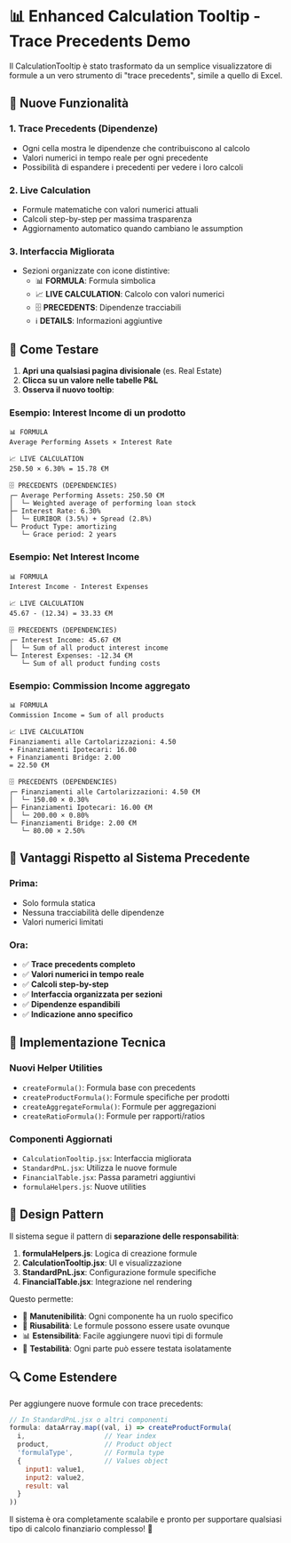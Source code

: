 # 📊 Enhanced Calculation Tooltip - Trace Precedents Demo

Il CalculationTooltip è stato trasformato da un semplice visualizzatore di formule a un vero strumento di "trace precedents", simile a quello di Excel.

## 🔧 Nuove Funzionalità

### 1. **Trace Precedents (Dipendenze)**
- Ogni cella mostra le dipendenze che contribuiscono al calcolo
- Valori numerici in tempo reale per ogni precedente
- Possibilità di espandere i precedenti per vedere i loro calcoli

### 2. **Live Calculation**
- Formule matematiche con valori numerici attuali
- Calcoli step-by-step per massima trasparenza
- Aggiornamento automatico quando cambiano le assumption

### 3. **Interfaccia Migliorata**
- Sezioni organizzate con icone distintive:
  - 📊 **FORMULA**: Formula simbolica
  - 📈 **LIVE CALCULATION**: Calcolo con valori numerici
  - 🗄️ **PRECEDENTS**: Dipendenze tracciabili
  - ℹ️ **DETAILS**: Informazioni aggiuntive

## 🎯 Come Testare

1. **Apri una qualsiasi pagina divisionale** (es. Real Estate)
2. **Clicca su un valore nelle tabelle P&L**
3. **Osserva il nuovo tooltip**:

### Esempio: Interest Income di un prodotto
```
📊 FORMULA
Average Performing Assets × Interest Rate

📈 LIVE CALCULATION  
250.50 × 6.30% = 15.78 €M

🗄️ PRECEDENTS (DEPENDENCIES)
┌─ Average Performing Assets: 250.50 €M
│  └─ Weighted average of performing loan stock
├─ Interest Rate: 6.30%
│  └─ EURIBOR (3.5%) + Spread (2.8%)
└─ Product Type: amortizing
   └─ Grace period: 2 years
```

### Esempio: Net Interest Income
```
📊 FORMULA
Interest Income - Interest Expenses

📈 LIVE CALCULATION
45.67 - (12.34) = 33.33 €M

🗄️ PRECEDENTS (DEPENDENCIES)
┌─ Interest Income: 45.67 €M
│  └─ Sum of all product interest income
└─ Interest Expenses: -12.34 €M
   └─ Sum of all product funding costs
```

### Esempio: Commission Income aggregato
```
📊 FORMULA
Commission Income = Sum of all products

📈 LIVE CALCULATION
Finanziamenti alle Cartolarizzazioni: 4.50
+ Finanziamenti Ipotecari: 16.00
+ Finanziamenti Bridge: 2.00
= 22.50 €M

🗄️ PRECEDENTS (DEPENDENCIES)
┌─ Finanziamenti alle Cartolarizzazioni: 4.50 €M
│  └─ 150.00 × 0.30%
├─ Finanziamenti Ipotecari: 16.00 €M
│  └─ 200.00 × 0.80%
└─ Finanziamenti Bridge: 2.00 €M
   └─ 80.00 × 2.50%
```

## 🔄 Vantaggi Rispetto al Sistema Precedente

### Prima:
- Solo formula statica
- Nessuna tracciabilità delle dipendenze
- Valori numerici limitati

### Ora:
- ✅ **Trace precedents completo**
- ✅ **Valori numerici in tempo reale**
- ✅ **Calcoli step-by-step**
- ✅ **Interfaccia organizzata per sezioni**
- ✅ **Dipendenze espandibili**
- ✅ **Indicazione anno specifico**

## 🚀 Implementazione Tecnica

### Nuovi Helper Utilities
- `createFormula()`: Formula base con precedents
- `createProductFormula()`: Formule specifiche per prodotti
- `createAggregateFormula()`: Formule per aggregazioni
- `createRatioFormula()`: Formule per rapporti/ratios

### Componenti Aggiornati
- `CalculationTooltip.jsx`: Interfaccia migliorata
- `StandardPnL.jsx`: Utilizza le nuove formule
- `FinancialTable.jsx`: Passa parametri aggiuntivi
- `formulaHelpers.js`: Nuove utilities

## 🎨 Design Pattern

Il sistema segue il pattern di **separazione delle responsabilità**:

1. **formulaHelpers.js**: Logica di creazione formule
2. **CalculationTooltip.jsx**: UI e visualizzazione
3. **StandardPnL.jsx**: Configurazione formule specifiche
4. **FinancialTable.jsx**: Integrazione nel rendering

Questo permette:
- 🔧 **Manutenibilità**: Ogni componente ha un ruolo specifico
- 🔄 **Riusabilità**: Le formule possono essere usate ovunque
- 📊 **Estensibilità**: Facile aggiungere nuovi tipi di formule
- 🎯 **Testabilità**: Ogni parte può essere testata isolatamente

## 🔍 Come Estendere

Per aggiungere nuove formule con trace precedents:

```javascript
// In StandardPnL.jsx o altri componenti
formula: dataArray.map((val, i) => createProductFormula(
  i,                    // Year index
  product,              // Product object
  'formulaType',        // Formula type
  {                     // Values object
    input1: value1,
    input2: value2,
    result: val
  }
))
```

Il sistema è ora completamente scalabile e pronto per supportare qualsiasi tipo di calcolo finanziario complesso! 🚀